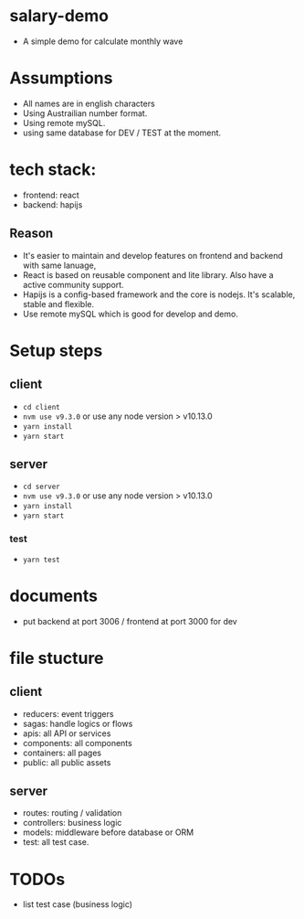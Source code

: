 # salary-demo

- A simple demo for calculate monthly wave

# Assumptions

- All names are in english characters
- Using Austrailian number format.
- Using remote mySQL.
- using same database for DEV / TEST at the moment.

# tech stack:

- frontend: react
- backend: hapijs

## Reason

- It's easier to maintain and develop features on frontend and backend with same lanuage,
- React is based on reusable component and lite library. Also have a active community support.
- Hapijs is a config-based framework and the core is nodejs. It's scalable, stable and flexible.
- Use remote mySQL which is good for develop and demo.

# Setup steps

## client

- `cd client`
- `nvm use v9.3.0` or use any node version > v10.13.0
- `yarn install`
- `yarn start`

## server

- `cd server`
- `nvm use v9.3.0` or use any node version > v10.13.0
- `yarn install`
- `yarn start`

### test

- `yarn test`

# documents

- put backend at port 3006 / frontend at port 3000 for dev

# file stucture

## client

- reducers: event triggers
- sagas: handle logics or flows
- apis: all API or services
- components: all components
- containers: all pages
- public: all public assets

## server

- routes: routing / validation
- controllers: business logic
- models: middleware before database or ORM
- test: all test case.

# TODOs

- list test case (business logic)
